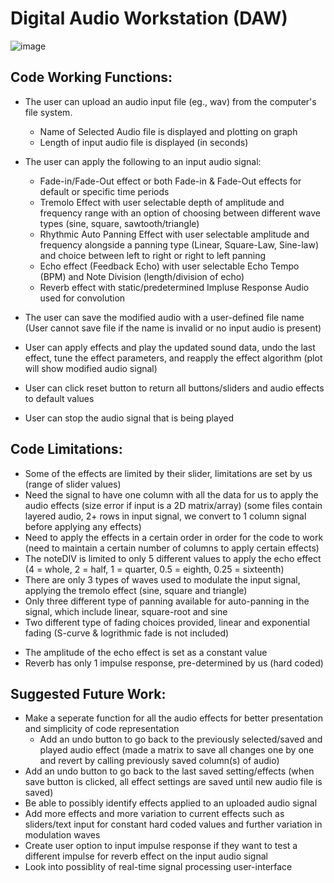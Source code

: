 # Digital Audio Workstation (DAW)

![image](https://user-images.githubusercontent.com/73859429/186344505-053d4501-46f0-4160-ad5a-c8f6296bb79d.png)

## Code Working Functions:

* The user can upload an audio input file (eg., wav) from the computer's file system.
	- Name of Selected Audio file is displayed and plotting on graph	
	- Length of input audio file is displayed (in seconds)
  
* The user can apply the following to an input audio signal:
	- Fade-in/Fade-Out effect or both Fade-in & Fade-Out 
	  effects for default or specific time periods
	- Tremolo Effect with user selectable depth of amplitude
  	and frequency range with an option of choosing between 
  	different wave types (sine, square, sawtooth/triangle)
	- Rhythmic Auto Panning Effect with user selectable amplitude 
  	and frequency alongside a panning type (Linear, Square-Law, Sine-law)
  	and choice between left to right or right to left panning
	- Echo effect (Feedback Echo) with user selectable Echo Tempo (BPM)
  	and Note Division (length/division of echo)
	- Reverb effect with static/predetermined Impluse Response Audio 
  	used for convolution
* The user can save the modified audio with a user-defined file name
  (User cannot save file if the name is invalid or no input audio is present)
* User can apply effects and play the updated sound data, undo the last
  effect, tune the effect parameters, and reapply the effect algorithm
  (plot will show modified audio signal)
* User can click reset button to return all buttons/sliders and audio effects to default values
* User can stop the audio signal that is being played


## Code Limitations:

* Some of the effects are limited by their slider, limitations are set by us (range of slider values)
* Need the signal to have one column with all the data for us to apply the audio effects (size error if input is a 2D matrix/array)
  (some files contain layered audio, 2+ rows in input signal, we convert to 1 column signal before applying any effects)
* Need to apply the effects in a certain order in order for the code to work (need to maintain a certain number of columns to apply certain effects)
* The noteDIV is limited to only 5 different values to apply the echo effect (4 = whole, 2 = half, 1 = quarter, 0.5 = eighth, 0.25 = sixteenth)
* There are only 3 types of waves used to modulate the input signal, applying the tremolo effect (sine, square and triangle)
* Only three different type of panning available for auto-panning in the signal, which include linear, square-root and sine
* Two different type of fading choices provided, linear and exponential fading (S-curve & logrithmic fade is not included)
- The amplitude of the echo effect is set as a constant value
- Reverb has only 1 impulse response, pre-determined by us (hard coded)


## Suggested Future Work:

* Make a seperate function for all the audio effects for better presentation and simplicity of code representation
  * Add an undo button to go back to the previously selected/saved and played audio effect
	  (made a matrix to save all changes one by one and revert by calling previously saved column(s) of audio)
* Add an undo button to go back to the last saved setting/effects (when save button is clicked, all effect settings are saved until new audio file is saved)
* Be able to possibly identify effects applied to an uploaded audio signal 
* Add more effects and more variation to current effects such as sliders/text input for constant hard coded values and further variation in modulation waves
* Create user option to input impulse response if they want to test a different impulse for reverb effect on the input audio signal
* Look into possiblity of real-time signal processing user-interface
